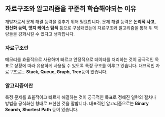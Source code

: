 ## 자료구조와 알고리즘을 꾸준히 학습해야되는 이유

개발자로서 문제 해결 능력을 갖추기 위해 필요합니다.
문제 해결 능력은 **논리적 사고, 전산화 능력, 엣지 케이스 탐색** 등으로 구성돼있는데
자료구조와 알고리즘을 통해 위 역량들을 강화시킬 수 있다고 생각합니다.

### 자료구조란

메모리를 효율적으로 사용하며 빠르고 안정적으로 데이터를 처리하는 것이 궁극적인 목표로 상황에 따라 유용하게 사용될 수 있도록 특정 구조를 이루고 있습니다.
대표적인 자료구조로는 **Stack, Queue, Graph, Tree**등이 있습니다.

### 알고리즘이란

특정 문제를 효율적이고 빠르게 해결하는 것이 궁극적인 목표로 정해진 일련의 절차나 방법을 공식화한 형태로 표현한 것을 말합니다.
대표적인 알고리즘으로는 **Binary Search, Shortest Path** 등이 있습니다.
